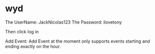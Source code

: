 # wyd

The UserName: JackNicolas123
The Password: ilovetony

Then click log in


Add Event:
Add Event at the moment only supports events starting and ending exactly on the hour.
